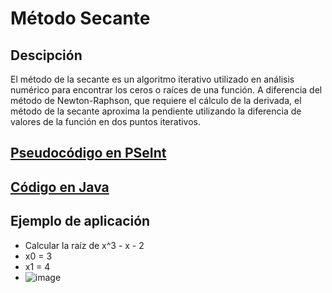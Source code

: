 # Método Secante

## Descipción
El método de la secante es un algoritmo iterativo utilizado en análisis numérico para encontrar los ceros o raíces de una función. A diferencia del método de Newton-Raphson, que requiere el cálculo de la derivada, el método de la secante aproxima la pendiente utilizando la diferencia de valores de la función en dos puntos iterativos. 

## [Pseudocódigo en PSeInt](./Secante.psc)

## [Código en Java](./MetodoSecante.java)

## Ejemplo de aplicación
- Calcular la raíz de x^3 - x - 2
- x0 = 3
- x1 = 4
- ![image](https://github.com/user-attachments/assets/3aa71176-3540-444e-9704-f68a7c256b7b)
